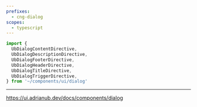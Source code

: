 ```yaml
---
prefixes:
  - cng-dialog
scopes:
  - typescript
---
```


```ts
import {
  UbDialogContentDirective,
  UbDialogDescriptionDirective,
  UbDialogFooterDirective,
  UbDialogHeaderDirective,
  UbDialogTitleDirective,
  UbDialogTriggerDirective,
} from '~/components/ui/dialog'
```

---

https://ui.adrianub.dev/docs/components/dialog
